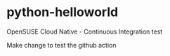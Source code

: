 # python-helloworld
OpenSUSE Cloud Native - Continuous Integration test


Make change to test the github action
